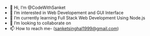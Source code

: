 - 👋 Hi, I’m @CodeWithSanket
- 👀 I’m interested in Web Developement and GUI Interface
- 🌱 I’m currently learning Full Stack Web Development Using Node.js
- 💞️ I’m looking to collaborate on 
- 📫 How to reach me- (sanketsinghal1999@gmail.com)

<!---
CodeWithSanket/CodeWithSanket is a ✨ special ✨ repository because its `README.md` (this file) appears on your GitHub profile.
You can click the Preview link to take a look at your changes.
--->

